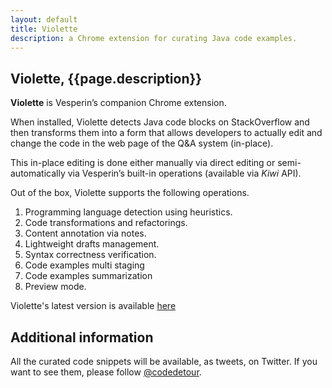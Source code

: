 ```yaml
---
layout: default
title: Violette
description: a Chrome extension for curating Java code examples.
---
```


## Violette, {{page.description}}

**Violette** is Vesperin’s companion Chrome extension.

When installed, Violette detects Java code blocks on StackOverflow and then transforms
them into a form that allows developers to actually edit and change the code in the
web page of the Q&A system (in-place).

This in-place editing is done either manually via direct editing or semi-automatically
via Vesperin’s built-in operations (available via _Kiwi_ API).

Out of the box, Violette supports the following operations.

1. Programming language detection using heuristics.
2. Code transformations and refactorings.  
3. Content annotation via notes.
4. Lightweight drafts management.
5. Syntax correctness verification.
6. Code examples multi staging
7. Code examples summarization
8. Preview mode.

Violette's latest version is available [here](https://www.dropbox.com/s/kb2slpdnpsuhjkl/violette-full.crx?dl=0)


## Additional information

All the curated code snippets will be available, as tweets, on Twitter. If you want to see them, please follow [@codedetour](https://twitter.com/codedetour).
